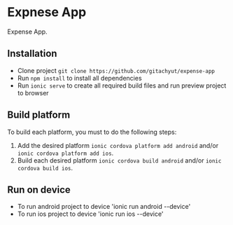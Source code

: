 
# Expnese App

Expense App.

## Installation

- Clone project `git clone https://github.com/gitachyut/expense-app`
- Run `npm install` to install all dependencies
- Run `ionic serve` to create all required build files and run preview project to browser

## Build platform

To build each platform, you must to do the following steps:
1. Add the desired platform `ionic cordova platform add android` and/or `ionic cordova platform add ios`.
2. Build each desired platform `ionic cordova build android` and/or `ionic cordova build ios`.

## Run on device

- To run android project to device 'ionic run android --device'
- To run ios project to device 'ionic run ios --device'
